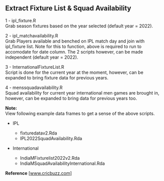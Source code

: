 ## Extract Fixture List & Squad Availability

1 - ipl_fixture.R  
Grab season fixtures based on the year selected (default year = 2022). 

2 - ipl_matchavailability.R  
Grab Players available and benched on IPL match day and join with ipl_fixture list. Note for this to function, above is required to run to accomodate for date column. The 2 scripts however, can be made independent (default year = 2022). 

3 - InternationalFixtureList.R  
Script is done for the current year at the moment, however, can be expanded to bring fixture data for previous years.

4 - menssquadavailability.R  
Squad availability for current year international men games are brought in, however, can be expanded to bring data for previous years too. 

**Note:**  
View following example data frames to get a sense of the above scripts.

* IPL  
    + fixturedatav2.Rda
    + IPL2022SquadAvailability.Rda

* International 
    + IndiaMFixturelist2022v2.Rda
    + IndiaMSquadAvailabilityInternational.Rda


**Reference** 
[www.cricbuzz.com]

